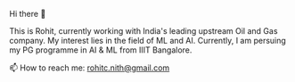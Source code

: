 Hi there 👋

This is Rohit, currently working with India's leading upstream Oil and Gas company. My interest lies in the field of ML and AI. 
Currently, I am persuing my PG programme in AI & ML from IIIT Bangalore.

📫 How to reach me: rohitc.nith@gmail.com
